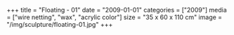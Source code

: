 +++
title = "Floating - 01"
date = "2009-01-01"
categories = ["2009"]
media = ["wire netting", "wax", "acrylic color"]
size = "35 x 60 x 110 cm"
image = "/img/sculpture/floating-01.jpg"
+++
